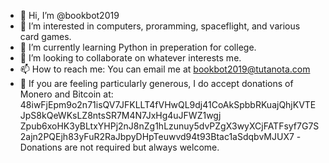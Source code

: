 - 👋 Hi, I’m @bookbot2019
- 👀 I’m interested in computers, proramming, spaceflight, and various card games.
- 🌱 I’m currently learning Python in preperation for college.
- 💞️ I’m looking to collaborate on whatever interests me.
- 📫 How to reach me: You can email me at bookbot2019@tutanota.com
- 👋 If you are feeling particularly generous, I do accept donations of Monero and Bitcoin at:
48iwFjEpm9o2n71isQV7JFKLLT4fVHwQL9dj41CoAkSpbbRKuajQhjKVTEJpS8kQeWKsLZ8ntsSR7M4N7JxHg4uJFWZ1wgj
Zpub6xoHK3yBLtxYHPj2nJ8nZg1hLzunuy5dvPZgX3wyXCjFATFsyf7G7S2ajn2PQEjh83yFuR2RaJbpyDHpTeuwvd94t93Btac1aSdqbvMJUX7
-Donations are not required but always welcome.
